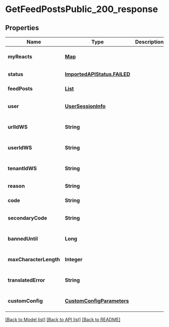 # GetFeedPostsPublic_200_response
## Properties

| Name | Type | Description | Notes |
|------------ | ------------- | ------------- | -------------|
| **myReacts** | [**Map**](map.md) |  | [optional] [default to null] |
| **status** | [**ImportedAPIStatus.FAILED**](ImportedAPIStatus.FAILED.md) |  | [default to null] |
| **feedPosts** | [**List**](FeedPost.md) |  | [default to null] |
| **user** | [**UserSessionInfo**](UserSessionInfo.md) |  | [optional] [default to null] |
| **urlIdWS** | **String** |  | [optional] [default to null] |
| **userIdWS** | **String** |  | [optional] [default to null] |
| **tenantIdWS** | **String** |  | [optional] [default to null] |
| **reason** | **String** |  | [default to null] |
| **code** | **String** |  | [default to null] |
| **secondaryCode** | **String** |  | [optional] [default to null] |
| **bannedUntil** | **Long** |  | [optional] [default to null] |
| **maxCharacterLength** | **Integer** |  | [optional] [default to null] |
| **translatedError** | **String** |  | [optional] [default to null] |
| **customConfig** | [**CustomConfigParameters**](CustomConfigParameters.md) |  | [optional] [default to null] |

[[Back to Model list]](../README.md#documentation-for-models) [[Back to API list]](../README.md#documentation-for-api-endpoints) [[Back to README]](../README.md)

